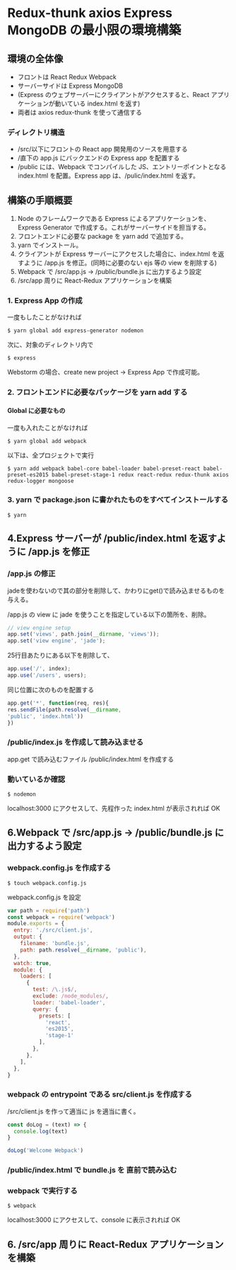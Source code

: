 # Redux-thunk axios Express MongoDB の最小限の環境構築

## 環境の全体像
* フロントは React Redux Webpack
* サーバーサイドは Express MongoDB
* (Express のウェブサーバーにクライアントがアクセスすると、React アプリケーションが動いている index.html を返す)
* 両者は axios redux-thunk を使って通信する

### ディレクトリ構造
* /src/以下にフロントの React app 開発用のソースを用意する
* /直下の app.js にバックエンドの Express app を配置する
* /public には、Webpack でコンパイルした JS、エントリーポイントとなる index.html を配置。Express app は、/pulic/index.html を返す。

## 構築の手順概要

1. Node のフレームワークである Express によるアプリケーションを、 Express Generator で作成する。これがサーバーサイドを担当する。
1. フロントエンドに必要な package を yarn add で追加する。
1. yarn でインストール。
1. クライアントが Express サーバーにアクセスした場合に、index.html を返すように /app.js を修正。(同時に必要のない ejs 等の view を削除する)
1. Webpack で /src/app.js → /public/bundle.js に出力するよう設定 
1. /src/app 周りに React-Redux アプリケーションを構築

### 1. Express App の作成

一度もしたことがなければ

```
$ yarn global add express-generator nodemon
```

次に、対象のディレクトリ内で

```
$ express
```

Webstorm の場合、create new project → Express App で作成可能。

### 2. フロントエンドに必要なパッケージを yarn add する

#### Global に必要なもの
一度も入れたことがなければ

```
$ yarn global add webpack
```

以下は、全プロジェクトで実行

```
$ yarn add webpack babel-core babel-loader babel-preset-react babel-preset-es2015 babel-preset-stage-1 redux react-redux redux-thunk axios redux-logger mongoose 
```

### 3. yarn で package.json に書かれたものをすべてインストールする

```
$ yarn
```

## 4.Express サーバーが /public/index.html を返すように /app.js を修正


### /app.js の修正

jadeを使わないので其の部分を削除して、かわりにget\(\)で読み込ませるものを与える。

/app.js の view に jade を使うことを指定している以下の箇所を、削除。

```js
// view engine setup
app.set('views', path.join(__dirname, 'views'));
app.set('view engine', 'jade');
```

25行目あたりにある以下を削除して、

```js
app.use('/', index);
app.use('/users', users);
```

同じ位置に次のものを配置する

```js
app.get('*', function(req, res){
res.sendFile(path.resolve(__dirname,
'public', 'index.html'))
})
```

### /public/index.js を作成して読み込ませる
app.get で読み込むファイル /public/index.html を作成する

### 動いているか確認
```
$ nodemon
```
 localhost:3000 にアクセスして、先程作った  index.html が表示されれば OK


## 6.Webpack で /src/app.js → /public/bundle.js に出力するよう設定 

### webpack.config.js を作成する

```
$ touch webpack.config.js
```

webpack.config.js を設定

```js
var path = require('path')
const webpack = require('webpack')
module.exports = {
  entry: './src/client.js',
  output: {
    filename: 'bundle.js',
    path: path.resolve(__dirname, 'public'),
  },
  watch: true,
  module: {
    loaders: [
      {
        test: /\.js$/,
        exclude: /node_modules/,
        loader: 'babel-loader',
        query: {
          presets: [
            'react',
            'es2015',
            'stage-1'
          ],
        },
      },
    ],
  },
}
```

### webpack の entrypoint である src/client.js を作成する
/src/client.js を作って適当に js を適当に書く。 

```js
const doLog = (text) => {
  console.log(text)
}

doLog('Welcome Webpack')
```

### /public/index.html で bundle.js を </body> 直前で読み込む

<script src="bundle.js"></script>


### webpack で実行する

```
$ webpack
```

localhost:3000 にアクセスして、console に表示されれば OK

## 6. /src/app 周りに React-Redux アプリケーションを構築


